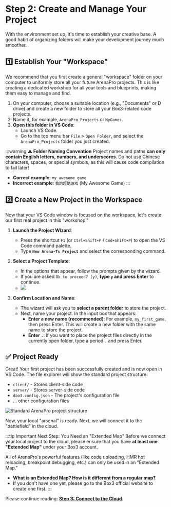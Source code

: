 # Step 2: Create and Manage Your Project

With the environment set up, it's time to establish your creative base. A good habit of organizing folders will make your development journey much smoother.

## 1️⃣ Establish Your "Workspace"

We recommend that you first create a general "workspace" folder on your computer to uniformly store all your future ArenaPro projects. This is like creating a dedicated workshop for all your tools and blueprints, making them easy to manage and find.

1.  On your computer, choose a suitable location (e.g., "Documents" or D drive) and create a new folder to store all your Box3-related code projects.
2.  Name it, for example, `ArenaPro_Projects` or `MyGames`.
3.  **Open this folder in VS Code**:
    - Launch VS Code.
    - Go to the top menu bar `File` > `Open Folder`, and select the `ArenaPro_Projects` folder you just created.

:::warning
**⚠️ Folder Naming Convention**
Project names and paths **can only contain English letters, numbers, and underscores**. Do not use Chinese characters, spaces, or special symbols, as this will cause code compilation to fail later!

- **Correct example**: `my_awesome_game`
- **Incorrect example**: `我的超酷游戏` (My Awesome Game)
  :::

## 2️⃣ Create a New Project in the Workspace

Now that your VS Code window is focused on the workspace, let's create our first real project in this "workshop."

1.  **Launch the Project Wizard**:

    - Press the shortcut `F1` (or `Ctrl+Shift+P` / `Cmd+Shift+P`) to open the VS Code command palette.
    - Type **`New Arena-Ts Project`** and select the corresponding command.

2.  **Select a Project Template**:

    - In the options that appear, follow the prompts given by the wizard.
    - If you are asked `Ok to proceed? (y)`, **type `y` and press Enter** to continue.
    - ![](/QQ20250709-180844.png)

3.  **Confirm Location and Name**:

    - The wizard will ask you to **select a parent folder** to store the project.
    - Next, name your project. In the input box that appears:
      - **Enter a new name (recommended)**: For example, `my_first_game`, then press Enter. This will create a new folder with the same name to store the project.
      - **Enter `.`**: If you want to place the project files directly in the currently open folder, type a period `.` and press Enter.

## ✅ Project Ready

Great! Your first project has been successfully created and is now open in VS Code. The file explorer will show the standard project structure:

- `client/` - Stores client-side code
- `server/` - Stores server-side code
- `dao3.config.json` - The project's configuration file
- ... other configuration files

![Standard ArenaPro project structure](/arenats.webp)

Now, your local "arsenal" is ready. Next, we will connect it to the "battlefield" in the cloud.

:::tip Important Next Step: You Need an "Extended Map"
Before we connect your local project to the cloud, please ensure that you have **at least one "Extended Map"** under your Box3 account.

All of ArenaPro's powerful features (like code uploading, HMR hot reloading, breakpoint debugging, etc.) can only be used in an "Extended Map."

- **[What is an Extended Map? How is it different from a regular map?](/en/authority/expandMap)**
- If you don't have one yet, please go to the Box3 official website to create one first.
  :::

Please continue reading: **[Step 3: Connect to the Cloud](./03-connect-to-cloud.md)**.
